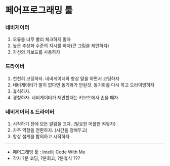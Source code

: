 # 페어프로그래밍 룰 

### 네비게이터
1. 오류를 너무 빨리 체크하지 말자 
2. 높은 추상화 수준의 지시를 하자(큰 그림을 제안하자)
3. 자신의 키보드를 사용하자

### 드라이버
1. 천천히 코딩하자. 네비게이터와 항상 말을 하면서 코딩하자
2. 네비게이터가 말이 없다면 동기화가 안된것. 동기화를 다시 하고 드라이빙하자 
3. 휴식하자.
4. 경청하자. 네비게이터가 제안할때는 키보드에서 손을 떼자.

### 네비게이터 & 드라이버 
1. 시작하기 전에 모든 알림을 끄자. (필요한 어플만 켜놓자)
2. 자주 역할을 전환하자. (시간을 정해두고)
3. 항상 설계를 합의하고 시작하자. 
---
- 페어그래밍 툴 : Intellij Code With Me 
- 각자 ?분 코딩, ?분회고, ?분휴식 ???